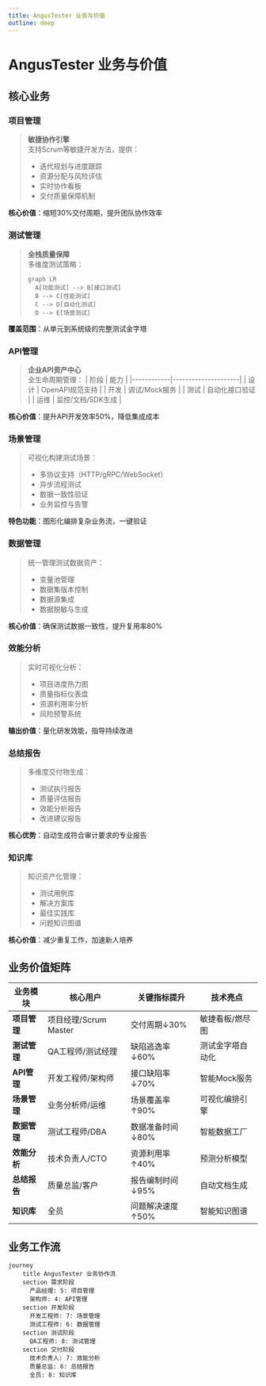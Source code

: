 ```yaml
---
title: AngusTester 业务与价值
outline: deep
---
```


# AngusTester 业务与价值

## 核心业务

### 项目管理
> **敏捷协作引擎**  
> 支持Scrum等敏捷开发方法，提供：
> - 迭代规划与进度跟踪
> - 资源分配与风险评估
> - 实时协作看板
> - 交付质量保障机制

<el-icon><Position /></el-icon> **核心价值**：缩短30%交付周期，提升团队协作效率

### 测试管理
> **全栈质量保障**  
> 多维度测试策略：
> ```mermaid
> graph LR
>   A[功能测试] --> B[接口测试]
>   B --> C[性能测试]
>   C --> D[自动化测试]
>   D --> E[场景测试]
> ```
<el-icon><Position /></el-icon> **覆盖范围**：从单元到系统级的完整测试金字塔

### API管理
> **企业API资产中心**  
> 全生命周期管理：
> | 阶段       | 能力                |
> |------------|---------------------|
> | 设计       | OpenAPI规范支持     |
> | 开发       | 调试/Mock服务       |
> | 测试       | 自动化接口验证      |
> | 运维       | 监控/文档/SDK生成   |

<el-icon><Position /></el-icon> **核心价值**：提升API开发效率50%，降低集成成本

### 场景管理
> 可视化构建测试场景：
> - 多协议支持（HTTP/gRPC/WebSocket）
> - 异步流程测试
> - 数据一致性验证
> - 业务监控与告警

<el-icon><Position /></el-icon> **特色功能**：图形化编排复杂业务流，一键验证

### 数据管理
> 统一管理测试数据资产：
> - 变量池管理
> - 数据集版本控制
> - 数据源集成
> - 数据脱敏与生成

<el-icon><Position /></el-icon> **核心价值**：确保测试数据一致性，提升复用率80%

### 效能分析
> 实时可视化分析：
> - 项目进度热力图
> - 质量指标仪表盘
> - 资源利用率分析
> - 风险预警系统

<el-icon><Position /></el-icon> **输出价值**：量化研发效能，指导持续改进

### 总结报告
> 多维度交付物生成：
> - 测试执行报告
> - 质量评估报告
> - 效能分析报告
> - 改进建议报告

<el-icon><Position /></el-icon> **核心优势**：自动生成符合审计要求的专业报告

### 知识库
> 知识资产化管理：
> - 测试用例库
> - 解决方案库
> - 最佳实践库
> - 问题知识图谱

<el-icon><Position /></el-icon> **核心价值**：减少重复工作，加速新人培养

## 业务价值矩阵

| 业务模块 | 核心用户 | 关键指标提升 | 技术亮点 |
|----------|----------|--------------|----------|
| **项目管理** | 项目经理/Scrum Master | 交付周期↓30% | 敏捷看板/燃尽图 |
| **测试管理** | QA工程师/测试经理 | 缺陷逃逸率↓60% | 测试金字塔自动化 |
| **API管理** | 开发工程师/架构师 | 接口缺陷率↓70% | 智能Mock服务 |
| **场景管理** | 业务分析师/运维 | 场景覆盖率↑90% | 可视化编排引擎 |
| **数据管理** | 测试工程师/DBA | 数据准备时间↓80% | 智能数据工厂 |
| **效能分析** | 技术负责人/CTO | 资源利用率↑40% | 预测分析模型 |
| **总结报告** | 质量总监/客户 | 报告编制时间↓95% | 自动文档生成 |
| **知识库** | 全员 | 问题解决速度↑50% | 智能知识图谱 |

## 业务工作流

```mermaid
journey
    title AngusTester 业务协作流
    section 需求阶段
      产品经理: 5: 项目管理
      架构师: 4: API管理
    section 开发阶段
      开发工程师: 7: 场景管理
      测试工程师: 6: 数据管理
    section 测试阶段
      QA工程师: 8: 测试管理
    section 交付阶段
      技术负责人: 7: 效能分析
      质量总监: 6: 总结报告
      全员: 8: 知识库
```
